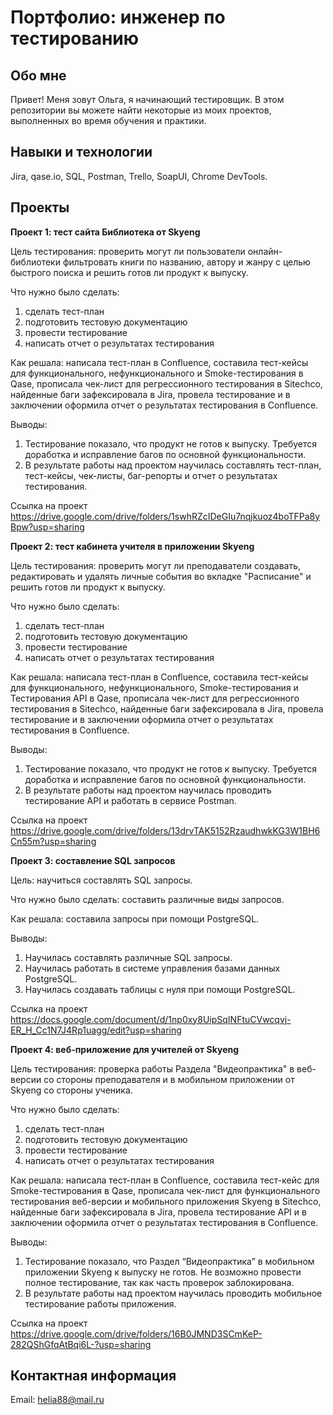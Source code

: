 # **Портфолио: инженер по тестированию**

## **Обо мне**

Привет! Меня зовут Ольга, я начинающий тестировщик.
В этом репозитории вы можете найти некоторые из моих проектов, выполненных во время обучения и практики.

## **Навыки и технологии**

Jira, qase.io, SQL, Postman, Trello, SoapUI,  Chrome DevTools.

## **Проекты**

**Проект 1: тест сайта Библиотека от Skyeng**

Цель тестирования: проверить могут ли пользователи онлайн-библиотеки фильтровать книги по названию, автору и жанру с целью быстрого поиска и решить готов ли продукт к выпуску.

Что нужно было сделать:
1. сделать тест-план
1. подготовить тестовую документацию
1. провести тестирование
1. написать отчет о результатах тестирования

Как решала: написала тест-план в Confluence, составила тест-кейсы для функционального, нефункционального и Smoke-тестирования в Qase, прописала чек-лист для регрессионного тестирования в Sitechco, найденные баги зафексировала в Jira, провела тестирование и в заключении оформила отчет о результатах тестирования в Confluence. 

Выводы:
1. Тестирование показало, что продукт не готов к выпуску. Требуется доработка и исправление багов по основной функциональности.
1. В результате работы над проектом научилась составлять тест-план, тест-кейсы, чек-листы, баг-репорты и отчет о результатах тестирования.

Ссылка на проект https://drive.google.com/drive/folders/1swhRZcIDeGIu7nqjkuoz4boTFPa8yBpw?usp=sharing

**Проект 2: тест кабинета учителя в приложении Skyeng**

Цель тестирования: проверить могут ли преподаватели создавать, редактировать и удалять личные события во вкладке "Расписание" и решить готов ли продукт к выпуску.

Что нужно было сделать:
1. сделать тест-план
1. подготовить тестовую документацию
1. провести тестирование
1. написать отчет о результатах тестирования

Как решала: написала тест-план в Confluence, составила тест-кейсы для функционального, нефункционального, Smoke-тестирования и Тестирования API в Qase, прописала чек-лист для регрессионного тестирования в Sitechco, найденные баги зафексировала в Jira, провела тестирование и в заключении оформила отчет о результатах тестирования в Confluence. 

Выводы:
1. Тестирование показало, что продукт не готов к выпуску. Требуется доработка и исправление багов по основной функциональности.
1. В результате работы над проектом научилась проводить тестирование API и работать в сервисе Postman.

Ссылка на проект https://drive.google.com/drive/folders/13drvTAK5152RzaudhwkKG3W1BH6Cn55m?usp=sharing

**Проект 3: составление SQL запросов**

Цель: научиться составлять SQL запросы.

Что нужно было сделать: составить различные виды запросов.

Как решала: составила запросы при помощи PostgreSQL. 

Выводы:
1. Научилась составлять различные SQL запросы.
1. Научилась работать в системе управления базами данных PostgreSQL.
1. Научилась создавать таблицы с нуля при помощи PostgreSQL. 

Ссылка на проект https://docs.google.com/document/d/1np0xy8UipSqINFtuCVwcqvj-ER_H_Cc1N7J4Rp1uagg/edit?usp=sharing

**Проект 4: веб-приложение для учителей от Skyeng**

Цель тестирования: проверка работы Раздела "Видеопрактика" в веб-версии со стороны преподавателя и в мобильном приложении от Skyeng со стороны ученика. 

Что нужно было сделать:
1. сделать тест-план
1. подготовить тестовую документацию
1. провести тестирование
1. написать отчет о результатах тестирования

Как решала: написала тест-план в Confluence, составила тест-кейс для Smoke-тестирования в Qase, прописала чек-лист для функционального тестирования веб-версии и мобильного приложения Skyeng в Sitechco, найденные баги зафексировала в Jira, провела тестирование API и в заключении оформила отчет о результатах тестирования в Confluence. 

Выводы:
1. Тестирование показало, что Раздел “Видеопрактика” в мобильном приложении Skyeng к выпуску не готов. Не возможно провести полное тестирование, так как часть проверок заблокирована.
1. В результате работы над проектом научилась проводить мобильное тестирование работы приложения.

Ссылка на проект https://drive.google.com/drive/folders/16B0JMND3SCmKeP-282QShGfqAtBqi6L-?usp=sharing

## **Контактная информация**

Email: helia88@mail.ru
